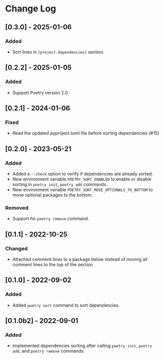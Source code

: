 # Change Log

## [0.3.0] - 2025-01-06

### Added

- Sort lines in `[project.dependencies]` section.

## [0.2.2] - 2025-01-05

### Added

- Support Poetry version 2.0.

## [0.2.1] - 2024-01-06

### Fixed

- Read the updated pyproject.toml file before sorting dependencies (#15)

## [0.2.0] - 2023-05-21

### Added

- Added a `--check` option to verify if dependencies are already sorted.
- New environment variable `POETRY_SORT_ENABLED` to enable or disable sorting in `poetry init`, `poetry add` commands.
- New environment variable `POETRY_SORT_MOVE_OPTIONALS_TO_BOTTOM` to move optional packages to the bottom.

### Removed

- Support for `poetry remove` command.

## [0.1.1] - 2022-10-25

### Changed

- Attached comment lines to a package below instead of moving all comment lines to the top of the section

## [0.1.0] - 2022-09-02

### Added

- Added `poetry sort` command to sort dependencies.

## [0.1.0b2] - 2022-09-01

### Added

- Implemented dependencies sorting after calling `poetry init`, `poetry add`, and `poetry remove` commands.
